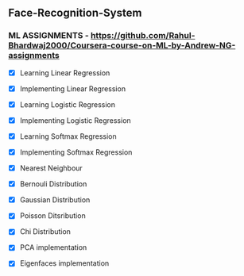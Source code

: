 ## Face-Recognition-System
### ML ASSIGNMENTS - https://github.com/Rahul-Bhardwaj2000/Coursera-course-on-ML-by-Andrew-NG-assignments
- [x] Learning Linear Regression 
- [x] Implementing Linear Regression
- [x] Learning Logistic Regression
- [x] Implementing Logistic Regression 
- [x] Learning Softmax Regression
- [x] Implementing Softmax Regression
- [x] Nearest Neighbour
- [x] Bernouli Distribution
- [x] Gaussian Distribution
- [x] Poisson Ditsribution
- [x] Chi Distribution
- [x] PCA implementation
- [x] Eigenfaces implementation


